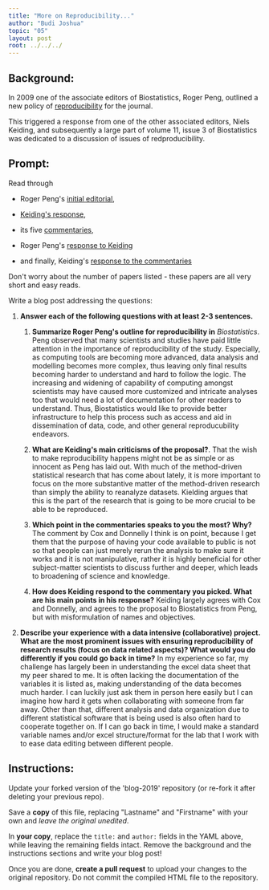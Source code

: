 ```yaml
---
title: "More on Reproducibility..."
author: "Budi Joshua"
topic: "05"
layout: post
root: ../../../
---
```


## Background:


In 2009 one of the associate editors of Biostatistics, Roger Peng, outlined a new policy of [reproducibility](https://doi.org/10.1093/biostatistics/kxp014) for the journal. 

This triggered a response from one of the other associated editors, Niels Keiding, and subsequently a large part of volume 11, issue 3 of Biostatistics was dedicated to a discussion of issues of redproducibility. 

## Prompt:

Read through 

- Roger Peng's [initial editorial](https://doi.org/10.1093/biostatistics/kxp014), 

- [Keiding's response](https://doi.org/10.1093/biostatistics/kxq033),

- its five [commentaries](https://academic.oup.com/biostatistics/issue/11/3),  

- Roger Peng's [response to Keiding](https://doi.org/10.1093/biostatistics/kxq032)

- and finally, Keiding's [response to the commentaries](https://doi.org/10.1093/biostatistics/kxq034)

Don't worry about the number of papers listed - these papers are all very short and easy reads. 


Write a blog post addressing the questions: 

1. **Answer each of the following questions with at least 2-3 sentences.**

    1. **Summarize Roger Peng's outline for reproducibility in** *Biostatistics*. 
    Peng observed that many scientists and studies have paid little attention in the importance of reproducibility of the study. Especially, as computing tools are becoming more advanced, 
data analysis and modelling becomes more complex, thus leaving only final results becoming harder to understand and hard to follow the logic. The increasing and widening of capability of computing
amongst scientists may have caused more customized and intricate analyses too that would need a lot of documentation for other readers to understand. Thus, Biostatistics would like to provide better 
infrastructure to help this process such as access and aid in dissemination of data, code, and other general reproducubility endeavors. 

    2. **What are Keiding's main criticisms of the proposal?**. 
    That the wish to make reproducibility happens might not be as simple or as innocent as Peng has laid out. With much of the method-driven statistical research that has come about lately, 
it is more important to focus on the more substantive matter of the method-driven research than simply the ability to reanalyze datasets. Kielding argues that this is the part of the research
that is going to be more crucial to be able to be reproduced. 

    3. **Which point in the commentaries speaks to you the most? Why?**
    The comment by Cox and Donnelly I think is on point, because I get them that the purpose of having your code available to public is not so that people can just merely rerun the analysis to make 
sure it works and it is not manipulative, rather it is highly beneficial for other subject-matter scientists to discuss further and deeper, which leads to broadening of science and knowledge. 
   
   4. **How does Keiding respond to the commentary you picked. What are his main points in his response?**
   Keiding largely agrees with Cox and Donnelly, and agrees to the proposal to Biostatistics from Peng, but with misformulation of names and objectives. 

2. **Describe your experience with a data intensive (collaborative) project. What are the most prominent issues with ensuring reproducibility of research results (focus on data related aspects)? What would you do differently if you could go back in time?**
  In my experience so far, my challenge has largely been in understanding the excel data sheet that my peer shared to me. It is often lacking the documentation of the variables it is listed as, making
understanding of the data becomes much harder. I can luckily just ask them in person here easily but I can imagine how hard it gets when collaborating with someone from far away. Other than that, different analysis and data organization due to different statistical 
software that is being used is also often hard to cooperate together on. If I can go back in time, I would make a standard variable names and/or excel structure/format for the lab that I work with to ease data editing between different people. 
## Instructions:

Update your forked version of the 'blog-2019' repository (or re-fork it after deleting your previous repo).

Save a **copy** of this file, replacing "Lastname" and "Firstname" with your own and *leave the original unedited*.

In **your copy**, replace the `title:` and `author:` fields in the YAML above, while leaving the remaining fields intact. Remove the background and the instructions sections and write your blog post! 

Once you are done, **create a pull request** to upload your changes to the original repository. Do not commit the compiled HTML file to the repository.
